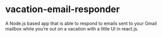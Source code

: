 # vacation-email-responder
  A Node.js based app that is able to respond to emails sent to your Gmail mailbox while you’re out on a vacation with a little UI in  react.js. 
